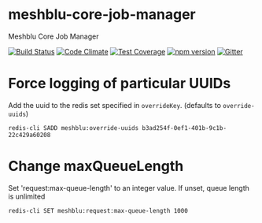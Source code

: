 # meshblu-core-job-manager
Meshblu Core Job Manager

[![Build Status](https://travis-ci.org/octoblu/meshblu-core-job-manager.svg?branch=master)](https://travis-ci.org/octoblu/meshblu-core-job-manager)
[![Code Climate](https://codeclimate.com/github/octoblu/meshblu-core-job-manager/badges/gpa.svg)](https://codeclimate.com/github/octoblu/meshblu-core-job-manager)
[![Test Coverage](https://codeclimate.com/github/octoblu/meshblu-core-job-manager/badges/coverage.svg)](https://codeclimate.com/github/octoblu/meshblu-core-job-manager)
[![npm version](https://badge.fury.io/js/meshblu-core-job-manager.svg)](http://badge.fury.io/js/meshblu-core-job-manager)
[![Gitter](https://badges.gitter.im/octoblu/help.svg)](https://gitter.im/octoblu/help)


# Force logging of particular UUIDs

Add the uuid to the redis set specified in `overrideKey`. (defaults to `override-uuids`)

```
redis-cli SADD meshblu:override-uuids b3ad254f-0ef1-401b-9c1b-22c429a60208
```

# Change maxQueueLength

Set 'request:max-queue-length' to an integer value. If unset, queue length is unlimited

```
redis-cli SET meshblu:request:max-queue-length 1000
```
